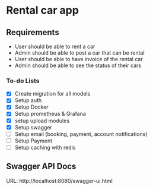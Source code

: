 # Rental car app

## Requirements
- User should be able to rent a car
- Admin should be able to post a car that can be rental
- User should be able to have invoice of the rental car
- Admin should be able to see the status of their cars

### To-do Lists
- [x] Create migration for all models
- [x] Setup auth
- [x] Setup Docker
- [x] Setup prometheus & Grafana
- [x] setup upload modules
- [x] Setup swagger
- [ ] Setup email (booking, payment, account notifications)
- [ ] Setup Payment
- [ ] Setup caching with redis

## Swagger API Docs
URL: http://localhost:8080/swagger-ui.html